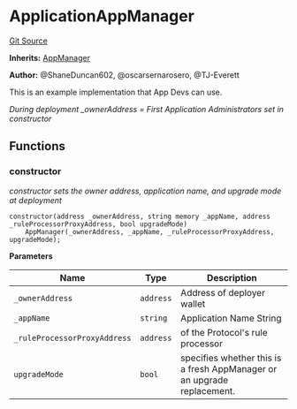 # ApplicationAppManager
[Git Source](https://github.com/thrackle-io/rules-protocol/blob/4f7789968960e18493ff0b85b09856f12969daac/src/example/ApplicationAppManager.sol)

**Inherits:**
[AppManager](/src/application/AppManager.sol/contract.AppManager.md)

**Author:**
@ShaneDuncan602, @oscarsernarosero, @TJ-Everett

This is an example implementation that App Devs can use.

*During deployment _ownerAddress = First Application Administrators set in constructor*


## Functions
### constructor

*constructor sets the owner address, application name, and upgrade mode at deployment*


```solidity
constructor(address _ownerAddress, string memory _appName, address _ruleProcessorProxyAddress, bool upgradeMode)
    AppManager(_ownerAddress, _appName, _ruleProcessorProxyAddress, upgradeMode);
```
**Parameters**

|Name|Type|Description|
|----|----|-----------|
|`_ownerAddress`|`address`|Address of deployer wallet|
|`_appName`|`string`|Application Name String|
|`_ruleProcessorProxyAddress`|`address`|of the Protocol's rule processor|
|`upgradeMode`|`bool`|specifies whether this is a fresh AppManager or an upgrade replacement.|


